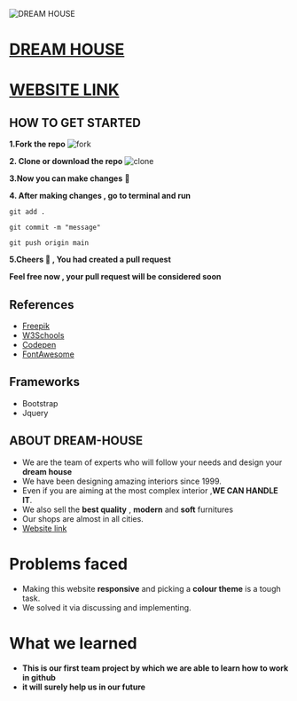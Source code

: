 ![DREAM HOUSE](/images/logo.png) 
#  **[DREAM HOUSE](https://venerable-llama-1a9af1.netlify.app/)**
# **[WEBSITE LINK](https://venerable-llama-1a9af1.netlify.app/)**
## **HOW TO GET STARTED**
**1.Fork the repo**
   ![fork](https://user-images.githubusercontent.com/79185589/123548353-18febc80-d782-11eb-9f61-e4ae3dcfe5d4.png)

**2. Clone or download the repo**
  ![clone](https://user-images.githubusercontent.com/79185589/123548854-274dd800-d784-11eb-97f5-4148a6cac1ee.png)

**3.Now you can make changes** :rocket:

**4. After making changes , go to terminal and run**
 
 ```git add .```
 
 ```git commit -m "message"```

 ```git push origin main``` 
 
 
 **5.Cheers :beer: , You had created a pull request**
 
 **Feel free now , your pull request will be considered soon**
 
## References
* [Freepik](https://www.freepik.com/)
* [W3Schools](https://www.w3schools.com/)
* [Codepen](https://codepen.io/)
* [FontAwesome](https://fontawesome.com/)

## Frameworks
* Bootstrap
* Jquery
## ABOUT DREAM-HOUSE
 * We are the team of experts who will follow your needs and design your **dream house**
 * We have been designing amazing interiors since 1999.
 * Even if you are aiming at the most complex interior ,**WE CAN HANDLE IT**.
 * We also sell the **best quality** , **modern** and **soft** furnitures
 * Our shops are almost in all cities.
 * [Website link](https://venerable-llama-1a9af1.netlify.app/)

# **Problems faced**
  * Making this website **responsive**  and picking a **colour theme** is a tough task.
  * We solved it via discussing and implementing.

# **What we learned**
* **This is our first team project by which we are able to learn how to work in github** 
* **it will surely help us in our future**
